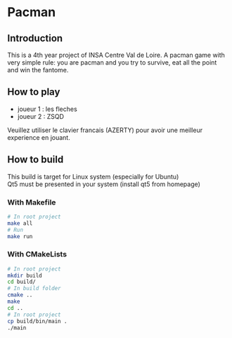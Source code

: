 # Pacman <!-- omit in toc -->

## Introduction
This is a 4th year project of INSA Centre Val de Loire. A pacman game with very simple rule: you are pacman and you try to survive, eat all the point and win the fantome.

## How to play

- joueur 1 : les fleches
- joueur 2 : ZSQD

Veuillez utiliser le clavier francais (AZERTY) pour avoir une meilleur experience en jouant.

## How to build
This build is target for Linux system (especially for Ubuntu)   
Qt5 must be presented in your system (install qt5 from homepage)

### With Makefile
```bash
# In root project
make all
# Run
make run
```

### With CMakeLists
```bash
# In root project
mkdir build
cd build/
# In build folder
cmake ..
make
cd ..
# In root project
cp build/bin/main .
./main
```



